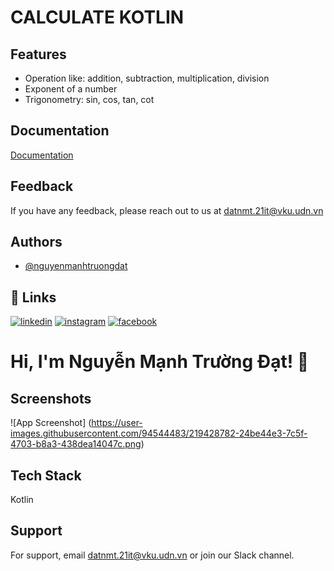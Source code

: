
# CALCULATE KOTLIN




## Features

- Operation like: addition, subtraction, multiplication, division
- Exponent of a number
- Trigonometry: sin, cos, tan, cot


## Documentation

[Documentation](https://kotlinlang.org/spec/expressions.html)


## Feedback

If you have any feedback, please reach out to us at datnmt.21it@vku.udn.vn



## Authors

- [@nguyenmanhtruongdat](https://www.github.com/nguyenmanhtruongdat)


## 🔗 Links
[![linkedin](https://img.shields.io/badge/linkedin-0A66C2?style=for-the-badge&logo=linkedin&logoColor=white)](https://www.linkedin.com/in/nguyenmanhtruongdat/)
[![instagram](https://img.shields.io/badge/instagram-FF0050?style=for-the-badge&logo=instagram&logoColor=white)](https://www.instagram.com/truongdat.7/)
[![facebook](https://img.shields.io/badge/facebook-087cea?style=for-the-badge&logo=facebook&logoColor=white)](https://www.facebook.com/nguyenmanhtruongdat)


# Hi, I'm Nguyễn Mạnh Trường Đạt! 👋


## Screenshots
![App Screenshot] 
(https://user-images.githubusercontent.com/94544483/219428782-24be44e3-7c5f-4703-b8a3-438dea14047c.png)

## Tech Stack

Kotlin


## Support

For support, email datnmt.21it@vku.udn.vn or join our Slack channel.

